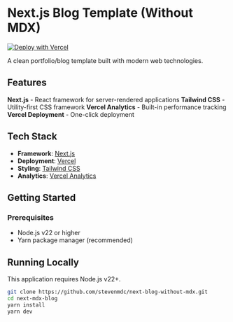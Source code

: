 # Next.js Blog Template (Without MDX)

[![Deploy with Vercel](https://vercel.com/button)](https://vercel.com/new/clone?repository-url=https%3A%2F%2Fgithub.com%2Fstevenmdc%2Fnext-blog-without-mdx)

A clean portfolio/blog template built with modern web technologies.

## Features

**Next.js** - React framework for server-rendered applications
**Tailwind CSS** - Utility-first CSS framework
**Vercel Analytics** - Built-in performance tracking
**Vercel Deployment** - One-click deployment

## Tech Stack

- **Framework**: [Next.js](https://nextjs.org)
- **Deployment**: [Vercel](https://vercel.com)
- **Styling**: [Tailwind CSS](https://tailwindcss.com)
- **Analytics**: [Vercel Analytics](https://vercel.com/analytics)

## Getting Started

### Prerequisites

- Node.js v22 or higher
- Yarn package manager (recommended)

## Running Locally

This application requires Node.js v22+.

```bash
git clone https://github.com/stevenmdc/next-blog-without-mdx.git
cd next-mdx-blog
yarn install
yarn dev
```
